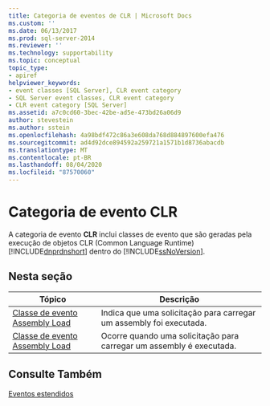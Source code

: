 ```yaml
---
title: Categoria de eventos de CLR | Microsoft Docs
ms.custom: ''
ms.date: 06/13/2017
ms.prod: sql-server-2014
ms.reviewer: ''
ms.technology: supportability
ms.topic: conceptual
topic_type:
- apiref
helpviewer_keywords:
- event classes [SQL Server], CLR event category
- SQL Server event classes, CLR event category
- CLR event category [SQL Server]
ms.assetid: a7c0cd60-3bec-42be-ad5e-473bd26a06d9
author: stevestein
ms.author: sstein
ms.openlocfilehash: 4a98bdf472c86a3e608da768d884897600efa476
ms.sourcegitcommit: ad4d92dce894592a259721a1571b1d8736abacdb
ms.translationtype: MT
ms.contentlocale: pt-BR
ms.lasthandoff: 08/04/2020
ms.locfileid: "87570060"
---
```

# <a name="clr-event-category"></a>Categoria de evento CLR
  A categoria de evento **CLR** inclui classes de evento que são geradas pela execução de objetos CLR (Common Language Runtime) [!INCLUDE[dnprdnshort](../../includes/dnprdnshort-md.md)] dentro do [!INCLUDE[ssNoVersion](../../includes/ssnoversion-md.md)].  
  
## <a name="in-this-section"></a>Nesta seção  
  
|Tópico|Descrição|  
|-----------|-----------------|  
|[Classe de evento Assembly Load](../../database-engine/assembly-load-event-class.md)|Indica que uma solicitação para carregar um assembly foi executada.|  
|[Classe de evento Assembly Load](../../database-engine/assembly-load-event-class.md)|Ocorre quando uma solicitação para carregar um assembly é executada.|  
  
## <a name="see-also"></a>Consulte Também  
 [Eventos estendidos](../extended-events/extended-events.md)  
  
  
